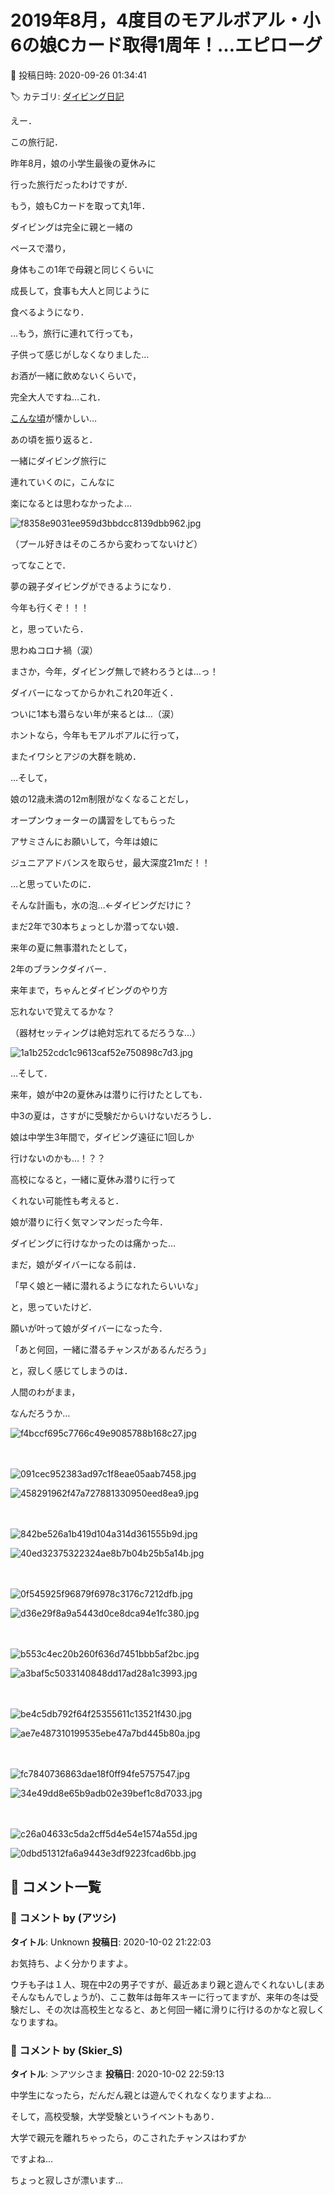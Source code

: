 # 2019年8月，4度目のモアルボアル・小6の娘Cカード取得1周年！…エピローグ

📅 投稿日時: 2020-09-26 01:34:41

🏷️ カテゴリ: [ダイビング日記](ce3a7a8d424d112fce83ee85c81a0e344.md)

えー．





この旅行記．


昨年8月，娘の小学生最後の夏休みに


行った旅行だったわけですが．





もう，娘もCカードを取って丸1年．


ダイビングは完全に親と一緒の


ペースで潜り，


身体もこの1年で母親と同じくらいに


成長して，食事も大人と同じように


食べるようになり．





…もう，旅行に連れて行っても，


子供って感じがしなくなりました…


お酒が一緒に飲めないくらいで，


完全大人ですね…これ．


[こんな頃](ed1a0981df33d8e447e4cb50a3f342544.md)が懐かしい…





あの頃を振り返ると．


一緒にダイビング旅行に


連れていくのに，こんなに


楽になるとは思わなかったよ…




![f8358e9031ee959d3bbdcc8139dbb962.jpg](images/f8358e9031ee959d3bbdcc8139dbb962.jpg)




（プール好きはそのころから変わってないけど）





ってなことで．


夢の親子ダイビングができるようになり．


今年も行くぞ！！！


と，思っていたら．


思わぬコロナ禍（涙）





まさか，今年，ダイビング無しで終わろうとは…っ！


ダイバーになってからかれこれ20年近く．


ついに1本も潜らない年が来るとは…（涙）





ホントなら，今年もモアルボアルに行って，


またイワシとアジの大群を眺め．





…そして，


娘の12歳未満の12m制限がなくなることだし，


オープンウォーターの講習をしてもらった


アサミさんにお願いして，今年は娘に


ジュニアアドバンスを取らせ，最大深度21mだ！！


…と思っていたのに．


そんな計画も，水の泡…←ダイビングだけに？





まだ2年で30本ちょっとしか潜ってない娘．


来年の夏に無事潜れたとして，


2年のブランクダイバー．


来年まで，ちゃんとダイビングのやり方


忘れないで覚えてるかな？


（器材セッティングは絶対忘れてるだろうな…）







![1a1b252cdc1c9613caf52e750898c7d3.jpg](images/1a1b252cdc1c9613caf52e750898c7d3.jpg)







…そして．


来年，娘が中2の夏休みは潜りに行けたとしても．


中3の夏は，さすがに受験だからいけないだろうし．


娘は中学生3年間で，ダイビング遠征に1回しか


行けないのかも…！？？





高校になると，一緒に夏休み潜りに行って


くれない可能性も考えると．


娘が潜りに行く気マンマンだった今年．


ダイビングに行けなかったのは痛かった…





まだ，娘がダイバーになる前は．


「早く娘と一緒に潜れるようになれたらいいな」


と，思っていたけど．





願いが叶って娘がダイバーになった今．


「あと何回，一緒に潜るチャンスがあるんだろう」


と，寂しく感じてしまうのは．





人間のわがまま，


なんだろうか…







![f4bccf695c7766c49e9085788b168c27.jpg](images/f4bccf695c7766c49e9085788b168c27.jpg)

　

![091cec952383ad97c1f8eae05aab7458.jpg](images/091cec952383ad97c1f8eae05aab7458.jpg)









![458291962f47a727881330950eed8ea9.jpg](images/458291962f47a727881330950eed8ea9.jpg)

　

![842be526a1b419d104a314d361555b9d.jpg](images/842be526a1b419d104a314d361555b9d.jpg)









![40ed32375322324ae8b7b04b25b5a14b.jpg](images/40ed32375322324ae8b7b04b25b5a14b.jpg)

　

![0f545925f96879f6978c3176c7212dfb.jpg](images/0f545925f96879f6978c3176c7212dfb.jpg)









![d36e29f8a9a5443d0ce8dca94e1fc380.jpg](images/d36e29f8a9a5443d0ce8dca94e1fc380.jpg)

　

![b553c4ec20b260f636d7451bbb5af2bc.jpg](images/b553c4ec20b260f636d7451bbb5af2bc.jpg)









![a3baf5c5033140848dd17ad28a1c3993.jpg](images/a3baf5c5033140848dd17ad28a1c3993.jpg)

　

![be4c5db792f64f25355611c13521f430.jpg](images/be4c5db792f64f25355611c13521f430.jpg)









![ae7e487310199535ebe47a7bd445b80a.jpg](images/ae7e487310199535ebe47a7bd445b80a.jpg)

　

![fc7840736863dae18f0ff94fe5757547.jpg](images/fc7840736863dae18f0ff94fe5757547.jpg)









![34e49dd8e65b9adb02e39bef1c8d7033.jpg](images/34e49dd8e65b9adb02e39bef1c8d7033.jpg)

　

![c26a04633c5da2cff5d4e54e1574a55d.jpg](images/c26a04633c5da2cff5d4e54e1574a55d.jpg)









![0dbd51312fa6a9443e3df9223fcad6bb.jpg](images/0dbd51312fa6a9443e3df9223fcad6bb.jpg)

## 💬 コメント一覧

### 💬 コメント by (アツシ)
**タイトル**: Unknown
**投稿日**: 2020-10-02 21:22:03

お気持ち、よく分かりますよ。

ウチも子は１人、現在中2の男子ですが、最近あまり親と遊んでくれないし(まあそんなもんでしょうが)、ここ数年は毎年スキーに行ってますが、来年の冬は受験だし、その次は高校生となると、あと何回一緒に滑りに行けるのかなと寂しくなりますね。

### 💬 コメント by (Skier_S)
**タイトル**: ＞アツシさま
**投稿日**: 2020-10-02 22:59:13

中学生になったら，だんだん親とは遊んでくれなくなりますよね…

そして，高校受験，大学受験というイベントもあり．

大学で親元を離れちゃったら，のこされたチャンスはわずか

ですよね…

ちょっと寂しさが漂います…

